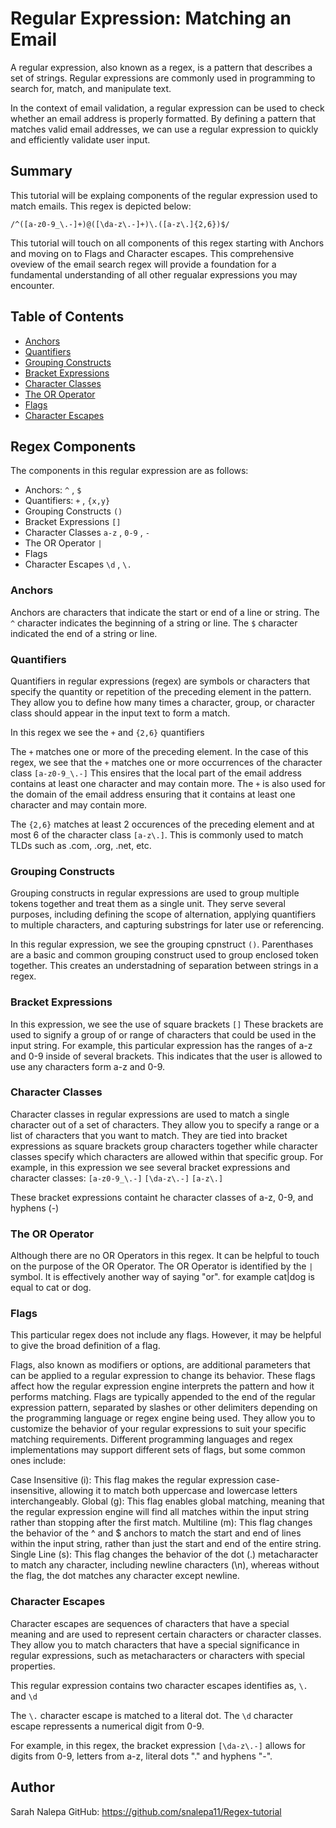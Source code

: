 # Regular Expression: Matching an Email

A regular expression, also known as a regex, is a pattern that describes a set of strings. Regular expressions are commonly used in programming to search for, match, and manipulate text.

In the context of email validation, a regular expression can be used to check whether an email address is properly formatted. By defining a pattern that matches valid email addresses, we can use a regular expression to quickly and efficiently validate user input.

## Summary

This tutorial will be explaing components of the regular expression used to match emails. This regex is depicted below:

`/^([a-z0-9_\.-]+)@([\da-z\.-]+)\.([a-z\.]{2,6})$/`

This tutorial will touch on all components of this regex starting with Anchors and moving on to Flags and Character escapes. This comprehensive oveview of the email search regex will provide a foundation for a fundamental understanding of all other regualar expressions you may encounter. 

## Table of Contents

- [Anchors](#anchors)
- [Quantifiers](#quantifiers)
- [Grouping Constructs](#grouping-constructs)
- [Bracket Expressions](#bracket-expressions)
- [Character Classes](#character-classes)
- [The OR Operator](#the-or-operator)
- [Flags](#flags)
- [Character Escapes](#character-escapes)

## Regex Components
The components in this regular expression are as follows: 
* Anchors: `^` , `$`
* Quantifiers: `+` , `{x,y}`
* Grouping Constructs `()`
* Bracket Expressions `[]`
* Character Classes `a-z` , `0-9` , `-`
* The OR Operator `|`
* Flags 
* Character Escapes `\d` , `\.`


### Anchors
Anchors are characters that indicate the start or end of a line or string. 
The `^` character indicates the beginning of a string or line. 
The `$` character indicated the end of a string or line. 

### Quantifiers
Quantifiers in regular expressions (regex) are symbols or characters that specify the quantity or repetition of the preceding element in the pattern. They allow you to define how many times a character, group, or character class should appear in the input text to form a match.

In this regex we see the `+` and `{2,6}` quantifiers 

The `+` matches one or more of the preceding element. In the case of this regex, we see that the `+` matches one or more occurrences  of the character class `[a-z0-9_\.-]` This ensires that the local part of the email address contains at least one character and may contain more. The `+` is also used for the domain of the email address ensuring that it contains at least one character and may contain more. 

The `{2,6}` matches at least 2 occurences of the preceding element and at most 6 of the character class `[a-z\.]`. This is commonly used to match TLDs such as .com, .org, .net, etc.


### Grouping Constructs
Grouping constructs in regular expressions are used to group multiple tokens together and treat them as a single unit. They serve several purposes, including defining the scope of alternation, applying quantifiers to multiple characters, and capturing substrings for later use or referencing.

In this regular expression, we see the grouping cpnstruct `()`. Parenthases are a basic and common grouping construct used to group enclosed token together. This creates an understadning of separation between strings in a regex. 

### Bracket Expressions
In this expression, we see the use of square brackets `[]` 
These brackets are used to signify a group of or range of characters that could be used in the input string. 
For example, this particular expression has the ranges of a-z and 0-9 inside of several brackets. This indicates that the user is allowed to use any characters form a-z and 0-9. 
### Character Classes
Character classes in regular expressions are used to match a single character out of a set of characters. They allow you to specify a range or a list of characters that you want to match. They are tied into bracket expressions as square brackets group characters together while character classes specify which characters are allowed within that specific group. For example, in this expression we see several bracket expressions and character classes: 
`[a-z0-9_\.-]`
`[\da-z\.-]`
`[a-z\.]`

These bracket expressions containt he character classes of a-z, 0-9, and hyphens (-)

### The OR Operator
Although there are no OR Operators in this regex. It can be helpful to touch on the purpose of the OR Operator. The OR Operator is identified by the `|` symbol. It is effectively another way of saying "or". for example cat|dog is equal to cat or dog. 
### Flags
This particular regex does not include any flags. However, it may be helpful to give the broad definition of a flag. 

Flags, also known as modifiers or options, are additional parameters that can be applied to a regular expression to change its behavior. These flags affect how the regular expression engine interprets the pattern and how it performs matching. Flags are typically appended to the end of the regular expression pattern, separated by slashes or other delimiters depending on the programming language or regex engine being used. They allow you to customize the behavior of your regular expressions to suit your specific matching requirements. Different programming languages and regex implementations may support different sets of flags, but some common ones include:

Case Insensitive (i):
This flag makes the regular expression case-insensitive, allowing it to match both uppercase and lowercase letters interchangeably.
Global (g):
This flag enables global matching, meaning that the regular expression engine will find all matches within the input string rather than stopping after the first match.
Multiline (m):
This flag changes the behavior of the ^ and $ anchors to match the start and end of lines within the input string, rather than just the start and end of the entire string.
Single Line (s):
This flag changes the behavior of the dot (.) metacharacter to match any character, including newline characters (\n), whereas without the flag, the dot matches any character except newline.


### Character Escapes
Character escapes are sequences of characters that have a special meaning and are used to represent certain characters or character classes. They allow you to match characters that have a special significance in regular expressions, such as metacharacters or characters with special properties.

This regular expression contains two character escapes identifies as, `\.` and `\d`

The `\.` character escape is matched to a literal dot. 
The `\d` character escape repressents a numerical digit from 0-9. 

For example, in this regex, the bracket expression `[\da-z\.-]` allows for digits from 0-9, letters from a-z, literal dots "." and hyphens "-". 


## Author
Sarah Nalepa
GitHub: https://github.com/snalepa11/Regex-tutorial


